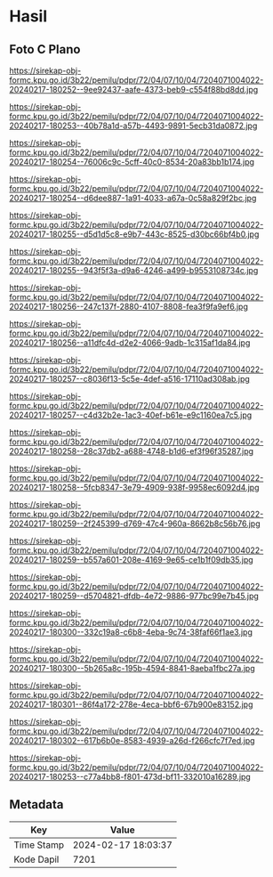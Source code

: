 # Hasil

## Foto C Plano

https://sirekap-obj-formc.kpu.go.id/3b22/pemilu/pdpr/72/04/07/10/04/7204071004022-20240217-180252--9ee92437-aafe-4373-beb9-c554f88bd8dd.jpg

https://sirekap-obj-formc.kpu.go.id/3b22/pemilu/pdpr/72/04/07/10/04/7204071004022-20240217-180253--40b78a1d-a57b-4493-9891-5ecb31da0872.jpg

https://sirekap-obj-formc.kpu.go.id/3b22/pemilu/pdpr/72/04/07/10/04/7204071004022-20240217-180254--76006c9c-5cff-40c0-8534-20a83bb1b174.jpg

https://sirekap-obj-formc.kpu.go.id/3b22/pemilu/pdpr/72/04/07/10/04/7204071004022-20240217-180254--d6dee887-1a91-4033-a67a-0c58a829f2bc.jpg

https://sirekap-obj-formc.kpu.go.id/3b22/pemilu/pdpr/72/04/07/10/04/7204071004022-20240217-180255--d5d1d5c8-e9b7-443c-8525-d30bc66bf4b0.jpg

https://sirekap-obj-formc.kpu.go.id/3b22/pemilu/pdpr/72/04/07/10/04/7204071004022-20240217-180255--943f5f3a-d9a6-4246-a499-b9553108734c.jpg

https://sirekap-obj-formc.kpu.go.id/3b22/pemilu/pdpr/72/04/07/10/04/7204071004022-20240217-180256--247c137f-2880-4107-8808-fea3f9fa9ef6.jpg

https://sirekap-obj-formc.kpu.go.id/3b22/pemilu/pdpr/72/04/07/10/04/7204071004022-20240217-180256--a11dfc4d-d2e2-4066-9adb-1c315af1da84.jpg

https://sirekap-obj-formc.kpu.go.id/3b22/pemilu/pdpr/72/04/07/10/04/7204071004022-20240217-180257--c8036f13-5c5e-4def-a516-17110ad308ab.jpg

https://sirekap-obj-formc.kpu.go.id/3b22/pemilu/pdpr/72/04/07/10/04/7204071004022-20240217-180257--c4d32b2e-1ac3-40ef-b61e-e9c1160ea7c5.jpg

https://sirekap-obj-formc.kpu.go.id/3b22/pemilu/pdpr/72/04/07/10/04/7204071004022-20240217-180258--28c37db2-a688-4748-b1d6-ef3f96f35287.jpg

https://sirekap-obj-formc.kpu.go.id/3b22/pemilu/pdpr/72/04/07/10/04/7204071004022-20240217-180258--5fcb8347-3e79-4909-938f-9958ec6092d4.jpg

https://sirekap-obj-formc.kpu.go.id/3b22/pemilu/pdpr/72/04/07/10/04/7204071004022-20240217-180259--2f245399-d769-47c4-960a-8662b8c56b76.jpg

https://sirekap-obj-formc.kpu.go.id/3b22/pemilu/pdpr/72/04/07/10/04/7204071004022-20240217-180259--b557a601-208e-4169-9e65-ce1b1f09db35.jpg

https://sirekap-obj-formc.kpu.go.id/3b22/pemilu/pdpr/72/04/07/10/04/7204071004022-20240217-180259--d5704821-dfdb-4e72-9886-977bc99e7b45.jpg

https://sirekap-obj-formc.kpu.go.id/3b22/pemilu/pdpr/72/04/07/10/04/7204071004022-20240217-180300--332c19a8-c6b8-4eba-9c74-38faf66f1ae3.jpg

https://sirekap-obj-formc.kpu.go.id/3b22/pemilu/pdpr/72/04/07/10/04/7204071004022-20240217-180300--5b265a8c-195b-4594-8841-8aeba1fbc27a.jpg

https://sirekap-obj-formc.kpu.go.id/3b22/pemilu/pdpr/72/04/07/10/04/7204071004022-20240217-180301--86f4a172-278e-4eca-bbf6-67b900e83152.jpg

https://sirekap-obj-formc.kpu.go.id/3b22/pemilu/pdpr/72/04/07/10/04/7204071004022-20240217-180302--617b6b0e-8583-4939-a26d-f266cfc7f7ed.jpg

https://sirekap-obj-formc.kpu.go.id/3b22/pemilu/pdpr/72/04/07/10/04/7204071004022-20240217-180253--c77a4bb8-f801-473d-bf11-332010a16289.jpg


## Metadata

| Key        | Value               |
| ---------- | ------------------- |
| Time Stamp | 2024-02-17 18:03:37 |
| Kode Dapil | 7201                |



